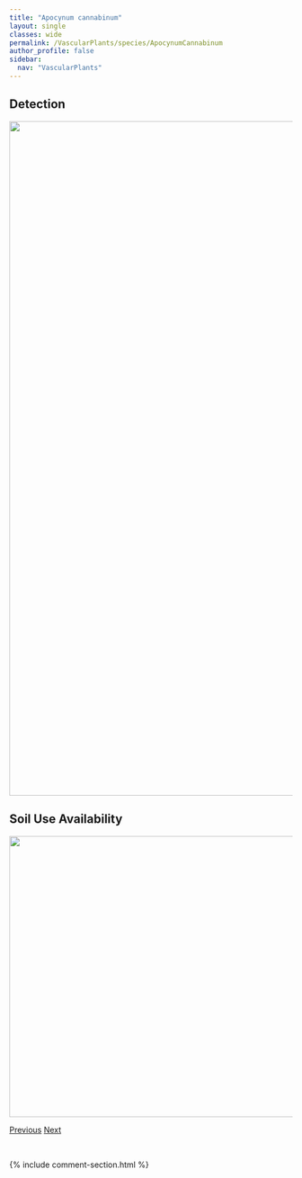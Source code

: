 ```yaml
---
title: "Apocynum cannabinum"
layout: single
classes: wide
permalink: /VascularPlants/species/ApocynumCannabinum
author_profile: false
sidebar:
  nav: "VascularPlants"
---
```


<h2>Detection</h2>

<a href="https://drive.google.com/uc?export=view&id=1MX2T7-DB4fkd4BJsbkI-ocSU8ulhOqiY">
<img src="https://drive.google.com/uc?export=view&id=1MX2T7-DB4fkd4BJsbkI-ocSU8ulhOqiY" height = "1200" width = "800">
</a>


<h2>Soil Use Availability</h2>

<a href="https://drive.google.com/uc?export=view&id=1mUmLZahCkKjmXAalDo6XFOf48XZtK5ct">
<img src="https://drive.google.com/uc?export=view&id=1mUmLZahCkKjmXAalDo6XFOf48XZtK5ct" height = "500" width = "1000">
</a>


<a href="/DevelopmentWebsite/VascularPlants/species/ApocynumAndrosaemifolium" class="pagination--pager" title="Apocynum androsaemifolium">Previous</a> <a href="/DevelopmentWebsite/VascularPlants/species/Aquilegia" class="pagination--pager" title="Aquilegia">Next</a>

<p>&nbsp;</p>

{% include comment-section.html %}
